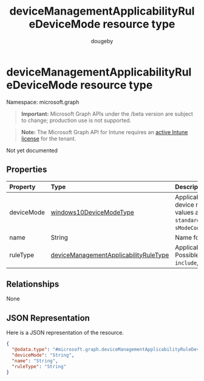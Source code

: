﻿---
title: "deviceManagementApplicabilityRuleDeviceMode resource type"
description: "Not yet documented"
author: "dougeby"
localization_priority: Normal
ms.prod: "intune"
doc_type: resourcePageType
---

# deviceManagementApplicabilityRuleDeviceMode resource type

Namespace: microsoft.graph

> **Important:** Microsoft Graph APIs under the /beta version are subject to change; production use is not supported.

> **Note:** The Microsoft Graph API for Intune requires an [active Intune license](https://go.microsoft.com/fwlink/?linkid=839381) for the tenant.

Not yet documented

## Properties

| Property   | Type                                                                                                               | Description                                                                                             |
| :--------- | :----------------------------------------------------------------------------------------------------------------- | :------------------------------------------------------------------------------------------------------ |
| deviceMode | [windows10DeviceModeType](../resources/intune-deviceconfig-windows10devicemodetype.md)                             | Applicability rule for device mode. Possible values are: `standardConfiguration`, `sModeConfiguration`. |
| name       | String                                                                                                             | Name for object.                                                                                        |
| ruleType   | [deviceManagementApplicabilityRuleType](../resources/intune-deviceconfig-devicemanagementapplicabilityruletype.md) | Applicability Rule type. Possible values are: `include`, `exclude`.                                     |

## Relationships

None

## JSON Representation

Here is a JSON representation of the resource.

<!-- {
  "blockType": "resource",
  "@odata.type": "microsoft.graph.deviceManagementApplicabilityRuleDeviceMode"
}
-->

```json
{
  "@odata.type": "#microsoft.graph.deviceManagementApplicabilityRuleDeviceMode",
  "deviceMode": "String",
  "name": "String",
  "ruleType": "String"
}
```
